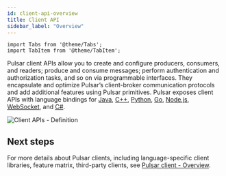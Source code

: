 ```yaml
---
id: client-api-overview
title: Client API
sidebar_label: "Overview"
---
```


````mdx-code-block
import Tabs from '@theme/Tabs';
import TabItem from '@theme/TabItem';
````

Pulsar client APIs allow you to create and configure producers, consumers, and readers; produce and consume messages; perform authentication and authorization tasks, and so on via programmable interfaces. They encapsulate and optimize Pulsar’s client-broker communication protocols and add additional features using Pulsar primitives. Pulsar exposes client APIs with language bindings for [Java](client-libraries-java.md), [C++](client-libraries-cpp.md), [Python](client-libraries-python.md), [Go](client-libraries-go.md), [Node.js](client-libraries-node.md), [WebSocket](client-libraries-websocket.md), and [C#](client-libraries-dotnet.md). 

![Client APIs - Definition](/assets/client-api-definition.svg)

## Next steps

For more details about Pulsar clients, including language-specific client libraries, feature matrix, third-party clients, see [Pulsar client - Overview](client-libraries.md).